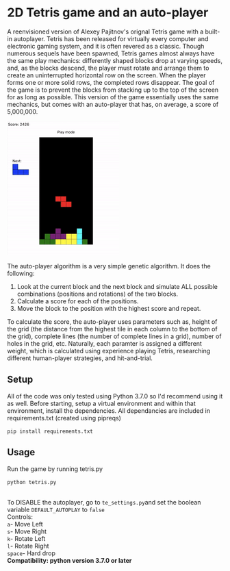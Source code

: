 # 2D Tetris game and an auto-player
A reenvisioned version of Alexey Pajitnov's orignal Tetris game with a built-in autoplayer. 
Tetris has been released for virtually every computer and electronic gaming system, and it is often revered as a classic. Though numerous sequels have been spawned, Tetris games almost always have the same play mechanics: differently shaped blocks drop at varying speeds, and, as the blocks descend, the player must rotate and arrange them to create an uninterrupted horizontal row on the screen. When the player forms one or more solid rows, the completed rows disappear. The goal of the game is to prevent the blocks from stacking up to the top of the screen for as long as possible. This version of the game essentially uses the same mechanics, but comes with an auto-player that has, on average, a score of 5,000,000.

![demo](/demo.gif)

The auto-player algorithm is a very simple genetic algorithm. It does the following:
<ol>
  <li>Look at the current block and the next block and simulate ALL possible combinations (positions and rotations) of the two blocks.</li>
  <li>Calculate a score for each of the positions.</li>
  <li>Move the block to the position with the highest score and repeat.</li>
</ol>

To calculate the score, the auto-player uses parameters such as, height of the grid (the distance from the highest tile in each column to the bottom of the grid), complete lines (the number of complete lines in a grid), number of holes in the grid, etc. Naturally, each paramter is assigned a different weight, which is calculated using experience playing Tetris, researching different human-player strategies, and hit-and-trial.

## Setup ##
All of the code was only tested using Python 3.7.0 so I'd recommend using it as well. Before starting, setup a virtual environment and within that environment, install the dependencies. All dependancies are included in requirements.txt (created using pipreqs) <br />
```
pip install requirements.txt
```

## Usage ##
Run the game by running tetris.py
```
python tetris.py
```
<br />To DISABLE the autoplayer, go to `te_settings.py`and set the boolean variable `DEFAULT_AUTOPLAY` to `false`
<br />Controls:
<br />`a`- Move Left
<br />`s`- Move Right
<br />`k`- Rotate Left
<br />`l`- Rotate Right
<br />`space`- Hard drop
<br /><strong>Compatibility: python version 3.7.0 or later</strong>
